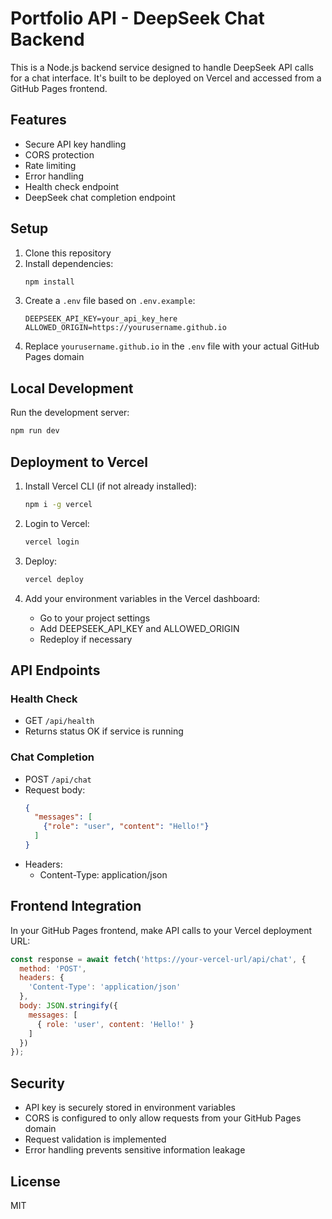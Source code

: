 # Portfolio API - DeepSeek Chat Backend

This is a Node.js backend service designed to handle DeepSeek API calls for a chat interface. It's built to be deployed on Vercel and accessed from a GitHub Pages frontend.

## Features

- Secure API key handling
- CORS protection
- Rate limiting
- Error handling
- Health check endpoint
- DeepSeek chat completion endpoint

## Setup

1. Clone this repository
2. Install dependencies:
   ```bash
   npm install
   ```
3. Create a `.env` file based on `.env.example`:
   ```
   DEEPSEEK_API_KEY=your_api_key_here
   ALLOWED_ORIGIN=https://yourusername.github.io
   ```
4. Replace `yourusername.github.io` in the `.env` file with your actual GitHub Pages domain

## Local Development

Run the development server:
```bash
npm run dev
```

## Deployment to Vercel

1. Install Vercel CLI (if not already installed):
   ```bash
   npm i -g vercel
   ```

2. Login to Vercel:
   ```bash
   vercel login
   ```

3. Deploy:
   ```bash
   vercel deploy
   ```

4. Add your environment variables in the Vercel dashboard:
   - Go to your project settings
   - Add DEEPSEEK_API_KEY and ALLOWED_ORIGIN
   - Redeploy if necessary

## API Endpoints

### Health Check
- GET `/api/health`
- Returns status OK if service is running

### Chat Completion
- POST `/api/chat`
- Request body:
  ```json
  {
    "messages": [
      {"role": "user", "content": "Hello!"}
    ]
  }
  ```
- Headers:
  - Content-Type: application/json

## Frontend Integration

In your GitHub Pages frontend, make API calls to your Vercel deployment URL:

```javascript
const response = await fetch('https://your-vercel-url/api/chat', {
  method: 'POST',
  headers: {
    'Content-Type': 'application/json'
  },
  body: JSON.stringify({
    messages: [
      { role: 'user', content: 'Hello!' }
    ]
  })
});
```

## Security

- API key is securely stored in environment variables
- CORS is configured to only allow requests from your GitHub Pages domain
- Request validation is implemented
- Error handling prevents sensitive information leakage

## License

MIT 